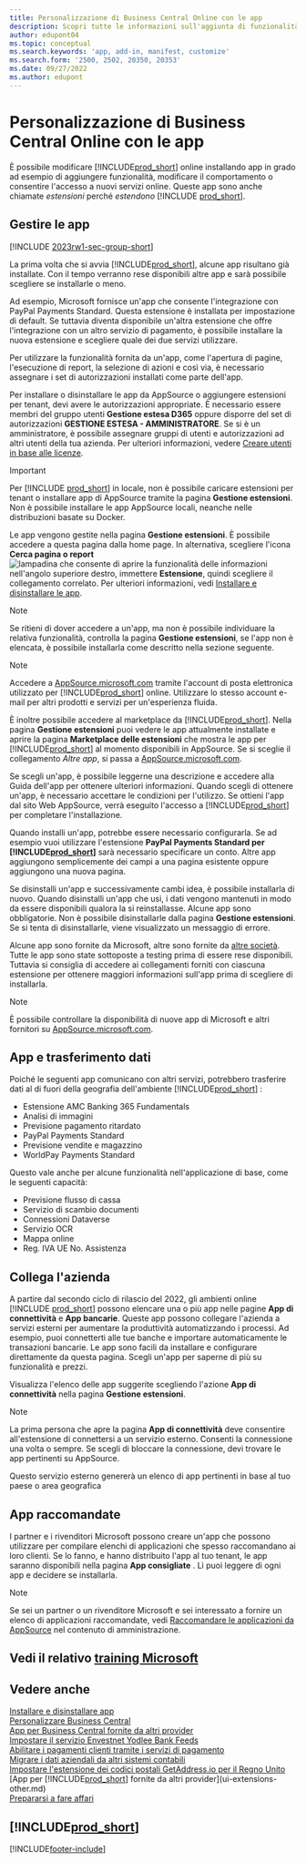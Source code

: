 ```yaml
---
title: Personalizzazione di Business Central Online con le app
description: Scopri tutte le informazioni sull'aggiunta di funzionalità e la personalizzazione di Business Central tramite l'installazione delle app in questo articolo.
author: edupont04
ms.topic: conceptual
ms.search.keywords: 'app, add-in, manifest, customize'
ms.search.form: '2500, 2502, 20350, 20353'
ms.date: 09/27/2022
ms.author: edupont
---
```

# <a name="customizing-business-central-online-with-apps" />Personalizzazione di Business Central Online con le app

È possibile modificare [!INCLUDE[prod_short](includes/prod_short.md)] online installando app in grado ad esempio di aggiungere funzionalità, modificare il comportamento o consentire l'accesso a nuovi servizi online. Queste app sono anche chiamate *estensioni* perché *estendono* [!INCLUDE [prod_short](includes/prod_short.md)].

## <a name="manage-apps" />Gestire le app

[!INCLUDE [2023rw1-sec-group-short](includes/2023rw1-sec-group-short.md)]

La prima volta che si avvia [!INCLUDE[prod_short](includes/prod_short.md)], alcune app risultano già installate. Con il tempo verranno rese disponibili altre app e sarà possibile scegliere se installarle o meno.

Ad esempio, Microsoft fornisce un'app che consente l'integrazione con PayPal Payments Standard. Questa estensione è installata per impostazione di default. Se tuttavia diventa disponibile un'altra estensione che offre l'integrazione con un altro servizio di pagamento, è possibile installare la nuova estensione e scegliere quale dei due servizi utilizzare.  

Per utilizzare la funzionalità fornita da un'app, come l'apertura di pagine, l'esecuzione di report, la selezione di azioni e così via, è necessario assegnare i set di autorizzazioni installati come parte dell'app.

Per installare o disinstallare le app da AppSource o aggiungere estensioni per tenant, devi avere le autorizzazioni appropriate. È necessario essere membri del gruppo utenti **Gestione estesa D365** oppure disporre del set di autorizzazioni **GESTIONE ESTESA - AMMINISTRATORE**. Se si è un amministratore, è possibile assegnare gruppi di utenti e autorizzazioni ad altri utenti della tua azienda. Per ulteriori informazioni, vedere [Creare utenti in base alle licenze](ui-how-users-permissions.md).  

> [!IMPORTANT]  
> Per [!INCLUDE [prod_short](includes/prod_short.md)] in locale, non è possibile caricare estensioni per tenant o installare app di AppSource tramite la pagina **Gestione estensioni**. Non è possibile installare le app AppSource locali, neanche nelle distribuzioni basate su Docker.

Le app vengono gestite nella pagina **Gestione estensioni**. È possibile accedere a questa pagina dalla home page. In alternativa, scegliere l'icona **Cerca pagina o report** ![lampadina che consente di aprire la funzionalità delle informazioni](media/ui-search/search_small.png "Informazioni sull'operazione che si desidera eseguire") nell'angolo superiore destro, immettere **Estensione**, quindi scegliere il collegamento correlato. Per ulteriori informazioni, vedi [Installare e disinstallare le app](ui-extensions-install-uninstall.md).

> [!NOTE]  
> Se ritieni di dover accedere a un'app, ma non è possibile individuare la relativa funzionalità, controlla la pagina **Gestione estensioni**, se l'app non è elencata, è possibile installarla come descritto nella sezione seguente.  

> [!NOTE]  
> Accedere a [AppSource.microsoft.com](https://appsource.microsoft.com/) tramite l'account di posta elettronica utilizzato per [!INCLUDE[prod_short](includes/prod_short.md)] online. Utilizzare lo stesso account e-mail per altri prodotti e servizi per un'esperienza fluida.  

È inoltre possibile accedere al marketplace da [!INCLUDE[prod_short](includes/prod_short.md)]. Nella pagina **Gestione estensioni** puoi vedere le app attualmente installate e aprire la pagina **Marketplace delle estensioni** che mostra le app per [!INCLUDE[prod_short](includes/prod_short.md)] al momento disponibili in AppSource. Se si sceglie il collegamento *Altre app*, si passa a [AppSource.microsoft.com](https://appsource.microsoft.com/marketplace/apps?product=dynamics-365%3Bdynamics-365-business-central&page=1).  

Se scegli un'app, è possibile leggerne una descrizione e accedere alla Guida dell'app per ottenere ulteriori informazioni. Quando scegli di ottenere un'app, è necessario accettare le condizioni per l'utilizzo. Se ottieni l'app dal sito Web AppSource, verrà eseguito l'accesso a [!INCLUDE[prod_short](includes/prod_short.md)] per completare l'installazione.  

Quando installi un'app, potrebbe essere necessario configurarla. Se ad esempio vuoi utilizzare l'estensione **PayPal Payments Standard per [!INCLUDE[prod_short](includes/prod_short.md)]** sarà necessario specificare un conto.
Altre app aggiungono semplicemente dei campi a una pagina esistente oppure aggiungono una nuova pagina.   

Se disinstalli un'app e successivamente cambi idea, è possibile installarla di nuovo. Quando disinstalli un'app che usi, i dati vengono mantenuti in modo da essere disponibili qualora la si reinstallasse. Alcune app sono obbligatorie. Non è possibile disinstallarle dalla pagina **Gestione estensioni**. Se si tenta di disinstallarle, viene visualizzato un messaggio di errore.  

Alcune app sono fornite da Microsoft, altre sono fornite da [altre società](ui-extensions-other.md). Tutte le app sono state sottoposte a testing prima di essere rese disponibili. Tuttavia si consiglia di accedere ai collegamenti forniti con ciascuna estensione per ottenere maggiori informazioni sull'app prima di scegliere di installarla.  

> [!NOTE]  
> È possibile controllare la disponibilità di nuove app di Microsoft e altri fornitori su [AppSource.microsoft.com](https://appsource.microsoft.com/marketplace/apps?product=dynamics-365%3Bdynamics-365-business-central&page=1).

## <a name="apps-and-data-transfer" />App e trasferimento dati

Poiché le seguenti app comunicano con altri servizi, potrebbero trasferire dati al di fuori della geografia dell'ambiente [!INCLUDE[prod_short](includes/prod_short.md)] :

* Estensione AMC Banking 365 Fundamentals
* Analisi di immagini
* Previsione pagamento ritardato
* PayPal Payments Standard
* Previsione vendite e magazzino
* WorldPay Payments Standard

Questo vale anche per alcune funzionalità nell'applicazione di base, come le seguenti capacità:

* Previsione flusso di cassa
* Servizio di scambio documenti
* Connessioni Dataverse
* Servizio OCR
* Mappa online
* Reg. IVA UE No. Assistenza

## <a name="connect-your-business" />Collega l'azienda

A partire dal secondo ciclo di rilascio del 2022, gli ambienti online [!INCLUDE [prod_short](includes/prod_short.md)] possono elencare una o più app nelle pagine **App di connettività** e **App bancarie**. Queste app possono collegare l'azienda a servizi esterni per aumentare la produttività automatizzando i processi. Ad esempio, puoi connetterti alle tue banche e importare automaticamente le transazioni bancarie. Le app sono facili da installare e configurare direttamente da questa pagina. Scegli un'app per saperne di più su funzionalità e prezzi.  

Visualizza l'elenco delle app suggerite scegliendo l'azione **App di connettività** nella pagina **Gestione estensioni**.  

> [!NOTE]
> La prima persona che apre la pagina **App di connettività** deve consentire all'estensione di connettersi a un servizio esterno. Consenti la connessione una volta o sempre. Se scegli di bloccare la connessione, devi trovare le app pertinenti su AppSource.

Questo servizio esterno genererà un elenco di app pertinenti in base al tuo paese o area geografica

## <a name="recommended-apps" />App raccomandate

I partner e i rivenditori Microsoft possono creare un'app che possono utilizzare per compilare elenchi di applicazioni che spesso raccomandano ai loro clienti. Se lo fanno, e hanno distribuito l'app al tuo tenant, le app saranno disponibili nella pagina **App consigliate** . Lì puoi leggere di ogni app e decidere se installarla.

> [!NOTE]
> Se sei un partner o un rivenditore Microsoft e sei interessato a fornire un elenco di applicazioni raccomandate, vedi [Raccomandare le applicazioni da AppSource](/dynamics365/business-central/dev-itpro/administration/recommend-apps) nel contenuto di amministrazione.

## <a name="see-related-microsoft-trainingtrainingmodulescustomize-dynamics-365-business-central" />Vedi il relativo [training Microsoft](/training/modules/customize-dynamics-365-business-central/)

## <a name="see-also" />Vedere anche

[Installare e disinstallare app](ui-extensions-install-uninstall.md)  
[Personalizzare Business Central](ui-customizing-overview.md)  
[App per Business Central fornite da altri provider](ui-extensions-other.md)  
[Impostare il servizio Envestnet Yodlee Bank Feeds](bank-how-setup-bank-statement-service.md)  
[Abilitare i pagamenti clienti tramite i servizi di pagamento](sales-how-enable-payment-service-extensions.md)  
[Migrare i dati aziendali da altri sistemi contabili](across-import-data-configuration-packages.md)  
[Impostare l'estensione dei codici postali GetAddress.io per il Regno Unito](LocalFunctionality/UnitedKingdom/uk-setup-postal-code-service.md)  
[App per [!INCLUDE[prod_short](includes/prod_short.md)] fornite da altri provider](ui-extensions-other.md)  
[Prepararsi a fare affari](ui-get-ready-business.md)  

## <a name="includeprodshortincludesfreetrialmdmd" />[!INCLUDE[prod_short](includes/free_trial_md.md)]


[!INCLUDE[footer-include](includes/footer-banner.md)]
